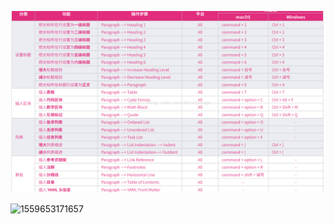 ![](https://raw.githubusercontent.com/shutter-cp/imgBed/master/img/20190604205909.png)

![1559653171657](C:\Users\81022\AppData\Roaming\Typora\typora-user-images\1559653171657.png)